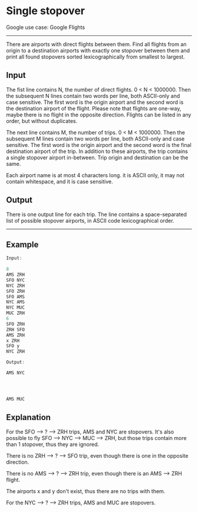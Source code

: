 # Single stopover

Google use case: Google Flights

-----

There are airports with direct flights between them. Find all flights from an origin to a destination airports with exactly one stopover between them and print all found stopovers sorted lexicographically from smallest to largest.

## Input

The fist line contains N, the number of direct flights. 0 < N < 1000000. Then the subsequent N lines contain two words per line, both ASCII-only and case sensitive. The first word is the origin airport and the second word is the destination airport of the flight. Please note that flights are one-way, maybe there is no flight in the opposite direction. Flights can be listed in any order, but without duplicates.

The next line contains M, the number of trips. 0 < M < 1000000. Then the subsequent M lines contain two words per line, both ASCII-only and case sensitive. The first word is the origin airport and the second word is the final destination airport of the trip. In addition to these airports, the trip contains a single stopover airport in-between. Trip origin and destination can be the same.

Each airport name is at most 4 characters long. it is ASCII only, it may not contain whitespace, and it is case sensitive.

## Output

There is one output line for each trip. The line contains a space-separated list of possible stopover airports, in ASCII code lexicographical order.

-----

## Example

```c++
Input: 
 
8
AMS ZRH
SFO NYC
NYC ZRH
SFO ZRH
SFO AMS
NYC AMS
NYC MUC
MUC ZRH
6
SFO ZRH
ZRH SFO
AMS ZRH
x ZRH  
SFO y  
NYC ZRH

Output:

AMS NYC




AMS MUC
```

## Explanation

For the SFO --> ? --> ZRH trips, AMS and NYC are stopovers. It's also possible to fly SFO --> NYC --> MUC --> ZRH, but those trips contain more than 1 stopover, thus they are ignored.

There is no ZRH --> ? --> SFO trip, even though there is one in the opposite direction.

There is no AMS --> ? --> ZRH trip, even though there is an AMS
--> ZRH flight.

The airports x and y don't exist, thus there are no trips with them.

For the NYC --> ? --> ZRH trips, AMS and MUC are stopovers.
